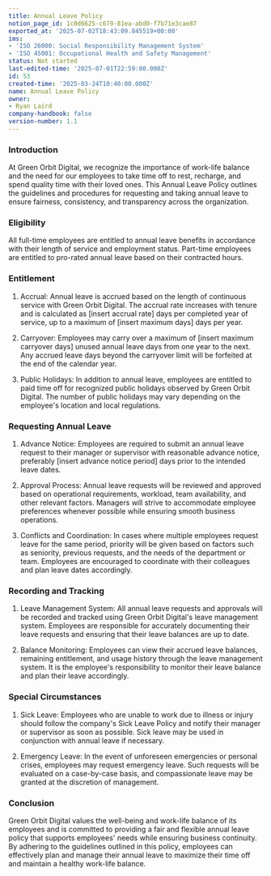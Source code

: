 ```yaml
---
title: Annual Leave Policy
notion_page_id: 1c0d6625-c679-81ea-abd0-f7b71e3cae87
exported_at: '2025-07-02T18:43:09.845519+00:00'
ims:
- 'ISO 26000: Social Responsibility Management System'
- 'ISO 45001: Occupational Health and Safety Management'
status: Not started
last-edited-time: '2025-07-01T22:59:00.000Z'
id: 53
created-time: '2025-03-24T10:40:00.000Z'
name: Annual Leave Policy
owner:
- Ryan Laird
company-handbook: false
version-number: 1.1
---
```


### Introduction

At Green Orbit Digital, we recognize the importance of work-life balance and the need for our employees to take time off to rest, recharge, and spend quality time with their loved ones. This Annual Leave Policy outlines the guidelines and procedures for requesting and taking annual leave to ensure fairness, consistency, and transparency across the organization.

### Eligibility

All full-time employees are entitled to annual leave benefits in accordance with their length of service and employment status. Part-time employees are entitled to pro-rated annual leave based on their contracted hours.

### Entitlement

1. Accrual: Annual leave is accrued based on the length of continuous service with Green Orbit Digital. The accrual rate increases with tenure and is calculated as [insert accrual rate] days per completed year of service, up to a maximum of [insert maximum days] days per year.

1. Carryover: Employees may carry over a maximum of [insert maximum carryover days] unused annual leave days from one year to the next. Any accrued leave days beyond the carryover limit will be forfeited at the end of the calendar year.

1. Public Holidays: In addition to annual leave, employees are entitled to paid time off for recognized public holidays observed by Green Orbit Digital. The number of public holidays may vary depending on the employee's location and local regulations.

### Requesting Annual Leave

1. Advance Notice: Employees are required to submit an annual leave request to their manager or supervisor with reasonable advance notice, preferably [insert advance notice period] days prior to the intended leave dates.

1. Approval Process: Annual leave requests will be reviewed and approved based on operational requirements, workload, team availability, and other relevant factors. Managers will strive to accommodate employee preferences whenever possible while ensuring smooth business operations.

1. Conflicts and Coordination: In cases where multiple employees request leave for the same period, priority will be given based on factors such as seniority, previous requests, and the needs of the department or team. Employees are encouraged to coordinate with their colleagues and plan leave dates accordingly.

### Recording and Tracking

1. Leave Management System: All annual leave requests and approvals will be recorded and tracked using Green Orbit Digital's leave management system. Employees are responsible for accurately documenting their leave requests and ensuring that their leave balances are up to date.

1. Balance Monitoring: Employees can view their accrued leave balances, remaining entitlement, and usage history through the leave management system. It is the employee's responsibility to monitor their leave balance and plan their leave accordingly.

### Special Circumstances

1. Sick Leave: Employees who are unable to work due to illness or injury should follow the company's Sick Leave Policy and notify their manager or supervisor as soon as possible. Sick leave may be used in conjunction with annual leave if necessary.

1. Emergency Leave: In the event of unforeseen emergencies or personal crises, employees may request emergency leave. Such requests will be evaluated on a case-by-case basis, and compassionate leave may be granted at the discretion of management.

### Conclusion

Green Orbit Digital values the well-being and work-life balance of its employees and is committed to providing a fair and flexible annual leave policy that supports employees' needs while ensuring business continuity. By adhering to the guidelines outlined in this policy, employees can effectively plan and manage their annual leave to maximize their time off and maintain a healthy work-life balance.